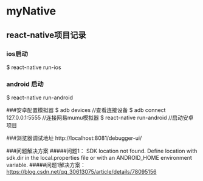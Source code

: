 # myNative
react-native项目记录
-

### ios启动
$ react-native run-ios

### android 启动
$ react-native run-android

###安卓配置模拟器
$ adb devices //查看连接设备
$ adb connect 127.0.0.1:5555 //连接网易mumu模拟器
$ react-native run-android //启动安卓项目

###浏览器调试地址
http://localhost:8081/debugger-ui/

###问题解决方案
#####问题1：
SDK location not found. Define location with sdk.dir in the local.properties file or with an ANDROID_HOME environment variable.
#####问题1解决方案：
https://blog.csdn.net/qq_30613075/article/details/78095156